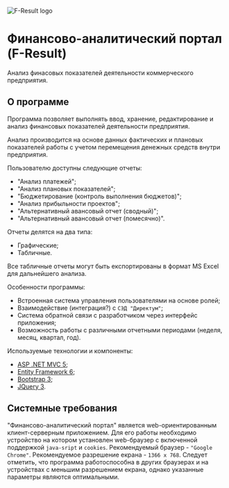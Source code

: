 ![F-Result logo](http://moonr.ho.ua/downloads/gallery/fresult/FResult-logo.png)

# Финансово-аналитический портал (F-Result)
Анализ финасовых показателей деятельности коммерческого предприятия.

## О программе
Программа позволяет выполнять ввод, хранение, редактирование и анализ финансовых показателей деятельности предприятия.

Анализ производится на основе данных фактических и плановых показателей работы с учетом перемещения денежных средств внутри предприятия. 

Пользователю доступны следующие отчеты: 
* "Анализ платежей";
* "Анализ плановых показателей";
* "Бюджетирование (контроль выполнения бюджетов)";
* "Анализ прибыльности проектов";
* "Альтернативный авансовый отчет (сводный)";
* "Альтернативный авансовый отчет (помесячно)".

Отчеты делятся на два типа: 
* Графические;
* Табличные.

Все табличные отчеты могут быть експортированы в формат MS Excel для дальнейшего анализа.

Особенности программы:
* Встроенная система управления пользователями на основе ролей;
* Взаимодействие (интеграция?) с `СЭД "Директум"`;
* Система обратной связи с разработчиком через интерфейс приложения; 
* Возможность работы с различными отчетными периодами (неделя, месяц, квартал, год).

Используемые технологии и компоненты:
* [ASP .NET MVC 5](https://ru.wikipedia.org/wiki/ASP.NET_MVC_Framework);
* [Entity Framework 6](https://ru.wikipedia.org/wiki/ADO.NET_Entity_Framework);
* [Bootstrap 3](https://getbootstrap.com/docs/3.3);
* [JQuery 3](https://jquery.com).

## Системные требования
"Финансово-аналитический портал" является web-ориентированным клиент-серверным приложением. Для его работы необходимо устройство на котором установлен web-браузер с включенной поддержкой `java-sript` и `cookies`. Рекомендуемый браузер - `"Google Chrome"`. Рекомендуемое разрешение екрана - `1366 x 768`. Следует отметить, что программа работоспособна в других браузерах и на устройствах с меньшим разрешением екрана, однако указанные параметры являются оптимальными.
